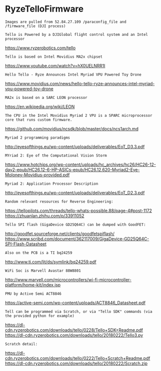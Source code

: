 # RyzeTelloFirmware
```Firmware images for hacking, reverse engineering, and teardown of the Ryze / DJI / Intel Movidius Tello
Images are pulled from 52.84.27.109 /paraconfig_file and /firmware_file (DJI process)

Tello is Powered by a DJIGlobal flight control system and an Intel processor
```
https://www.ryzerobotics.com/tello
```
Tello is based on Intel Movidius MA2x chipset
```
https://www.youtube.com/watch?v=hX0UELNRR1I
```
Hello Tello - Ryze Announces Intel Myriad VPU Powered Toy Drone
```
https://www.movidius.com/news/hello-tello-ryze-announces-intel-myriad-vpu-powered-toy-drone
```
MA2x is based on a SARC LEON processor
```
https://en.wikipedia.org/wiki/LEON

```
The CPU in the Intel Movidius Myriad 2 VPU is a SPARC microprocessor core that runs custom firmware.
```
https://github.com/movidius/ncsdk/blob/master/docs/ncs1arch.md

```
Myriad 2 programming paradigms
```
http://eyesofthings.eu/wp-content/uploads/deliverables/EoT_D3.3.pdf
```
MYriad 2: Eye of the Computational Vision Storm
```
https://www.hotchips.org/wp-content/uploads/hc_archives/hc26/HC26-12-day2-epub/HC26.12-6-HP-ASICs-epub/HC26.12.620-Myriad2-Eye-Moloney-Movidius-provided.pdf
```
Myriad 2: Application Processor Description
```
http://eyesofthings.eu/wp-content/uploads/deliverables/EoT_D2.3.pdf
```
Random relevant resources for Reverse Engineering:
```
https://tellopilots.com/threads/tello-whats-possible.88/page-4#post-1172
https://zhuanlan.zhihu.com/p/33911052
```
Tello SPI flash (GigaDevice GD25Q64C) can be dumped with GoodFET:
```
http://goodfet.sourceforge.net/clients/goodfetspiflash/
https://www.scribd.com/document/362117009/GigaDevice-GD25Q64C-SPI-Flash-Datasheet
```
Also on the PCB is a TI bq24259
```
http://www.ti.com/lit/ds/symlink/bq24259.pdf
```
WiFi Soc is Marvell Avastar 88W8801
```
http://www.marvell.com/microcontrollers/wi-fi-microcontroller-platform/home-kit/index.jsp
```
PMU by Active Semi ACT8846
```
https://active-semi.com/wp-content/uploads/ACT8846_Datasheet.pdf
```
Tell can be programmed via Scratch, or via "Tello SDK" commands (via the provided python for example)
```
https://dl-cdn.ryzerobotics.com/downloads/tello/0228/Tello+SDK+Readme.pdf
https://dl-cdn.ryzerobotics.com/downloads/tello/20180222/Tello3.py
```
Scratch detail:
```
https://dl-cdn.ryzerobotics.com/downloads/tello/0222/Tello+Scratch+Readme.pdf
https://dl-cdn.ryzerobotics.com/downloads/tello/20180222/Scratch.zip

